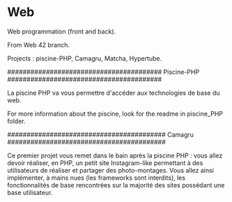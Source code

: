 # Web
Web programmation (front and back).

From Web 42 branch.

Projects : piscine-PHP, Camagru, Matcha, Hypertube.

######################################## Piscine-PHP ########################################

La piscine PHP va vous permettre d'accéder aux technologies de base du web.

For more information about the piscine, look for the readme in piscine_PHP folder.

######################################### Camagru #########################################

Ce premier projet vous remet dans le bain après la piscine PHP : vous allez devoir réaliser, en PHP,
 un petit site Instagram-like permettant à des utilisateurs de réaliser et partager des photo-montages. 
 Vous allez ainsi implémenter, à mains nues (les frameworks sont interdits), les fonctionnalités de base rencontrées sur 
 la majorité des sites possédant une base utilisateur.

